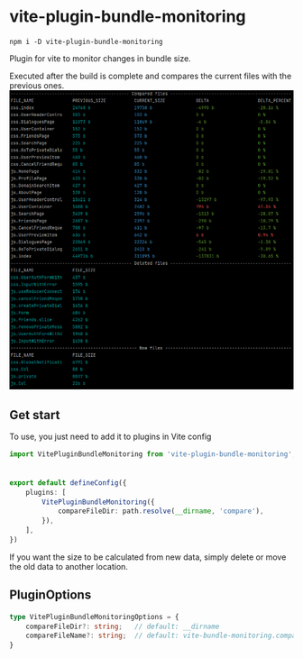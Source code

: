 # vite-plugin-bundle-monitoring

```npm
npm i -D vite-plugin-bundle-monitoring
```

Plugin for vite to monitor changes in bundle size.

Executed after the build is complete and compares the current files with the previous ones.
![img.png](img.png)

## Get start

To use, you just need to add it to plugins in Vite config

```typescript
import VitePluginBundleMonitoring from 'vite-plugin-bundle-monitoring';


export default defineConfig({
    plugins: [
        VitePluginBundleMonitoring({
            compareFileDir: path.resolve(__dirname, 'compare'),
        }),
    ],
})
```

If you want the size to be calculated from new data, simply delete or move the old data to another location.

## PluginOptions

```typescript
type VitePluginBundleMonitoringOptions = {
    compareFileDir?: string;   // default: __dirname
    compareFileName?: string;  // default: vite-bundle-monitoring.compare.json
}
```
